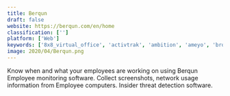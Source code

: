 ```yaml
---
title: Berqun
draft: false 
website: https://berqun.com/en/home
classification: ['']
platform: ['Web']
keywords: ['8x8_virtual_office', 'activtrak', 'ambition', 'ameyo', 'browsecontrol', 'desktime', 'endera', 'hubstaff', 'interguard_employee_monitoring_software', 'kookoo', 'kickidler', 'miarec', 'playvox', 'ringdna', 'sqmediator', 'serenova_cxengage', 'teramind', 'veriato_360', 'west_cloud_contact_pro', 'ikeymonitor']
image: 2020/04/Berqun.png
---
```

Know when and what your employees are working on using Berqun Employee monitoring software. Collect screenshots, network usage information from Employee computers. Insider threat detection software.